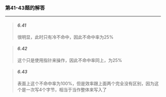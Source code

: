 ### 第41-43题的解答

---

> #### _6.41_
>
> 很明显，此时只有冷不命中，因此不命中率为25%


> #### _6.42_
>
> 这个只是使用指针来操作，因此不命中率同上，为25%

> #### _6.43_
>
> 表面上这个不命中率为100%，但是效率跟上面两个完全没有区别，因为这个是一次写4个字节，相当于当作整体来写入了


